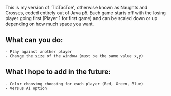 This is my version of 'TicTacToe', otherwise known as Naughts and Crosses, coded entirely out of Java p5. Each game starts off with the losing player going first (Player 1 for first game) and can be scaled down or up depending on how much space you want.

What can you do:
--------------
	- Play against another player
	- Change the size of the window (must be the same value x,y)

What I hope to add in the future:
--------------
	- Color choosing choosing for each player (Red, Green, Blue)
	- Versus AI option
